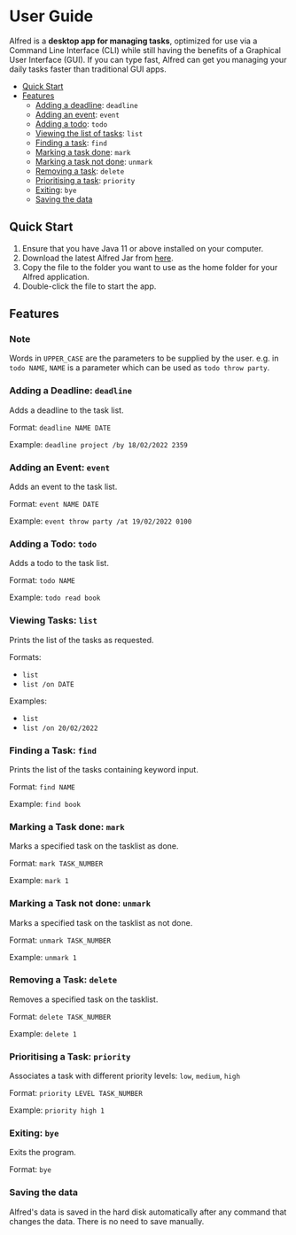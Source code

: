# User Guide
Alfred is a **desktop app for managing tasks**, optimized for use via a Command
Line Interface (CLI) while still having the benefits of a Graphical User Interface (GUI). If you
can type fast, Alfred can get you managing your daily tasks faster than traditional GUI apps.
- [Quick Start](#quick-start)
- [Features](#features)
  - [Adding a deadline](#adding-a-deadline-deadline): `deadline`
  - [Adding an event](#adding-an-event-event): `event`
  - [Adding a todo](#adding-a-todo-todo): `todo`
  - [Viewing the list of tasks](#viewing-tasks-list): `list`
  - [Finding a task](#finding-a-task-find): `find`
  - [Marking a task done](#marking-a-task-done-mark): `mark`
  - [Marking a task not done](#marking-a-task-not-done-unmark): `unmark`
  - [Removing a task](#removing-a-task-delete): `delete`
  - [Prioritising a task](#prioritising-a-task-priority): `priority`
  - [Exiting](#exiting-exit): `bye`
  - [Saving the data]()

## Quick Start
1. Ensure that you have Java 11 or above installed on your computer.
2. Download the latest Alfred Jar from [here](https://github.com/seanlaiys/ip/releases/tag/A-Release).
3. Copy the file to the folder you want to use as the home folder for your Alfred application.
4. Double-click the file to start the app.

## Features
### Note
Words in `UPPER_CASE` are the parameters to be supplied by the user.
e.g. in `todo NAME`, `NAME` is a parameter which can be used as `todo throw party`.

### Adding a Deadline: `deadline`

Adds a deadline to the task list.

Format: `deadline NAME DATE`

Example: `deadline project /by 18/02/2022 2359`

### Adding an Event: `event`  

Adds an event to the task list.

Format: `event NAME DATE`

Example: `event throw party /at 19/02/2022 0100`

### Adding a Todo: `todo`

Adds a todo to the task list.

Format: `todo NAME`

Example: `todo read book`

### Viewing Tasks: `list`

Prints the list of the tasks as requested.

Formats: 
- `list`
- `list /on DATE`

Examples: 
- `list`
- `list /on 20/02/2022`

### Finding a Task: `find`

Prints the list of the tasks containing keyword input.

Format: `find NAME`

Example: `find book`

### Marking a Task done: `mark`

Marks a specified task on the tasklist as done.

Format: `mark TASK_NUMBER`

Example: `mark 1`

### Marking a Task not done: `unmark`

Marks a specified task on the tasklist as not done.

Format: `unmark TASK_NUMBER`

Example: `unmark 1`

### Removing a Task: `delete`

Removes a specified task on the tasklist.

Format: `delete TASK_NUMBER`

Example: `delete 1`

### Prioritising a Task: `priority`

Associates a task with different priority levels: `low`, `medium`, `high`

Format: `priority LEVEL TASK_NUMBER`

Example: `priority high 1`

### Exiting: `bye`

Exits the program.

Format: `bye`

### Saving the data

Alfred's data is saved in the hard disk automatically after any command that changes the data. There is no need to save manually.


